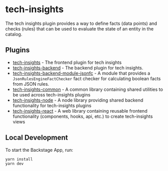 # tech-insights

The tech insights plugin provides a way to define facts (data points) and checks (rules) that can be used to evaluate the state of an entity in the catalog.

## Plugins

- [tech-insights](./plugins/tech-insights/README.md) - The frontend plugin for tech insights
- [tech-insights-backend](./plugins/tech-insights-backend/README.md) - The backend plugin for tech insights.
- [tech-insights-backend-module-jsonfc](./plugins/tech-insights-backend-module-jsonfc/README.md) - A module that provides a `JsonRulesEngineFactChecker` fact checker for calculating boolean facts from JSON rules.
- [tech-insights-common](./plugins/tech-insights-common/README.md) - A common library containing shared utilities to be used across tech-insights plugins
- [tech-insights-node](./plugins/tech-insights-node/README.md) - A node library providing shared backend functionality for tech-insights plugins
- [tech-insights-react](./plugins/tech-insights-react/README.md) - A web library containing reusable frontend functionality (components, hooks, api, etc.) to create tech-insights views

## Local Development

To start the Backstage App, run:

```sh
yarn install
yarn dev
```
